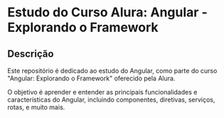 # Estudo do Curso Alura: Angular - Explorando o Framework

## Descrição

Este repositório é dedicado ao estudo do Angular, como parte do curso "Angular: Explorando o Framework" oferecido pela Alura.

O objetivo é aprender e entender as principais funcionalidades e características do Angular, incluindo componentes, diretivas, serviços, rotas, e muito mais.

